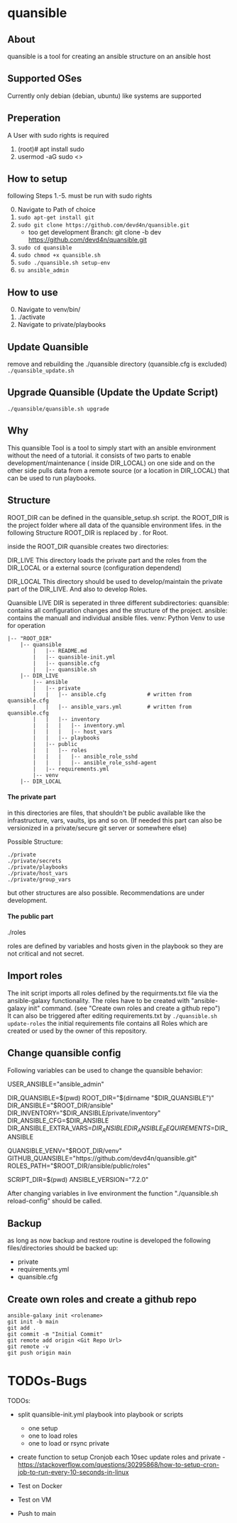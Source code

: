 # quansible

## About
quansible is a tool for creating an ansible structure on an ansible host

## Supported OSes
Currently only debian (debian, ubuntu) like systems are supported

## Preperation
A User with sudo rights is required

1. (root)# apt install sudo
2. usermod -aG sudo <<user>>

## How to setup
following Steps 1.-5. must be run with sudo rights

0. Navigate to Path of choice
1. `sudo apt-get install git`
2. `sudo git clone https://github.com/devd4n/quansible.git`
    - too get development Branch: git clone -b dev https://github.com/devd4n/quansible.git
3. `sudo cd quansible`
4. `sudo chmod +x quansible.sh`
5. `sudo ./quansible.sh setup-env`
6. `su ansible_admin`


## How to use
0. Navigate to venv/bin/
1. ./activate
2. Navigate to private/playbooks


## Update Quansible
remove and rebuilding the ./quansible directory (quansible.cfg is excluded)
`./quansible_update.sh`

## Upgrade Quansible (Update the Update Script)
`./quansible/quansible.sh upgrade`

## Why
This quansible Tool is a tool to simply start with an ansible environment without the need of a tutorial.
it consists of two parts to enable development/maintenance ( inside DIR_LOCAL) on one side and on the other side
pulls data from a remote source (or a location in DIR_LOCAL) that can be used to run playbooks.

## Structure
ROOT_DIR can be defined in the quansible_setup.sh script.
the ROOT_DIR is the project folder where all data of the quansible environment lifes.
in the following Structure ROOT_DIR is replaced by . for Root.

inside the ROOT_DIR quansible creates two directories:

DIR_LIVE
This directory loads the private part and the roles from the DIR_LOCAL or a external source (configuration dependend)

DIR_LOCAL
This directory should be used to develop/maintain the private part of the DIR_LIVE. And also to develop Roles.

Quansible LIVE DIR is seperated in three different subdirectories:
quansible: contains all configuration changes and the structure of the project.
ansible: contains the manuall and individual ansible files.
venv: Python Venv to use for operation

```
|-- "ROOT_DIR"
    |-- quansible
        |   |-- README.md
        |   |-- quansible-init.yml
        |   |-- quansible.cfg
        |   |-- quansible.sh
    |-- DIR_LIVE
        |-- ansible
        |   |-- private
        |   |   |-- ansible.cfg             # written from quansible.cfg
        |   |   |-- ansible_vars.yml        # written from quansible.cfg
        |   |   |-- inventory
        |   |   |   |-- inventory.yml
        |   |   |   |-- host_vars
        |   |   |-- playbooks
        |   |-- public
        |   |   |-- roles
        |   |   |   |-- ansible_role_sshd
        |   |   |   |-- ansible_role_sshd-agent
        |   |-- requirements.yml
        |-- venv
    |-- DIR_LOCAL
```

#### The private part

in this directories are files, that shouldn't be public available like the infrastructure, vars, vaults, ips and so on. (If needed this part can also be versionized in a private/secure git server or somewhere else)

Possible Structure:
```
./private
./private/secrets
./private/playbooks
./private/host_vars
./private/group_vars
```
but other structures are also possible.
Recommendations are under development.


#### The public part

./roles

roles are defined by variables and hosts given in the playbook so they are not critical and not secret.

## Import roles

The init script imports all roles defined by the requirments.txt file via the ansible-galaxy functionality.
The roles have to be created with "ansible-galaxy init" command. (see "Create own roles and create a github repo")
<br>It can also be triggered after editing requirements.txt by
`./quansible.sh update-roles`
the initial requirements file contains all Roles which are created or used by the owner of this repository.


## Change quansible config

Following variables can be used to change the quansible behavior:

USER_ANSIBLE="ansible_admin"

DIR_QUANSIBLE=$(pwd)
ROOT_DIR="$(dirname "$DIR_QUANSIBLE")"
DIR_ANSIBLE="$ROOT_DIR/ansible"
DIR_INVENTORY="$DIR_ANSIBLE/private/inventory"
DIR_ANSIBLE_CFG=$DIR_ANSIBLE
DIR_ANSIBLE_EXTRA_VARS=$DIR_ANSIBLE
DIR_ANSIBLE_REQUIREMENTS=$DIR_ANSIBLE

QUANSIBLE_VENV="$ROOT_DIR/venv"
GITHUB_QUANSIBLE="https://github.com/devd4n/quansible.git"
ROLES_PATH="$ROOT_DIR/ansible/public/roles"

SCRIPT_DIR=$(pwd)
ANSIBLE_VERSION="7.2.0"

After changing variables in live environment the function "./quansible.sh reload-config" should be called.

## Backup
as long as now backup and restore routine is developed the following files/directories should be backed up:
- private
- requirements.yml
- quansible.cfg

## Create own roles and create a github repo

```
ansible-galaxy init <rolename>
git init -b main
git add .
git commit -m "Initial Commit"
git remote add origin <Git Repo Url>
git remote -v
git push origin main
```

# TODOs-Bugs

TODOs:
- split quansible-init.yml playbook into playbook or scripts
    - one setup
    - one to load roles
    - one to load or rsync private
- create function to setup Cronjob each 10sec update roles and private - https://stackoverflow.com/questions/30295868/how-to-setup-cron-job-to-run-every-10-seconds-in-linux

- Test on Docker
- Test on VM
- Push to main
